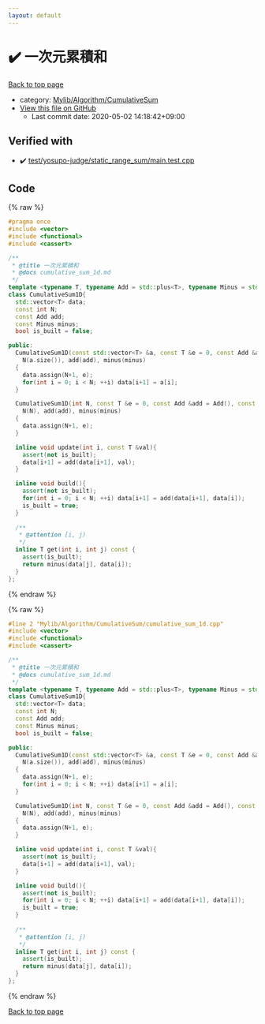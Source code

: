 ```yaml
---
layout: default
---
```


<!-- mathjax config similar to math.stackexchange -->
<script type="text/javascript" async
  src="https://cdnjs.cloudflare.com/ajax/libs/mathjax/2.7.5/MathJax.js?config=TeX-MML-AM_CHTML">
</script>
<script type="text/x-mathjax-config">
  MathJax.Hub.Config({
    TeX: { equationNumbers: { autoNumber: "AMS" }},
    tex2jax: {
      inlineMath: [ ['$','$'] ],
      processEscapes: true
    },
    "HTML-CSS": { matchFontHeight: false },
    displayAlign: "left",
    displayIndent: "2em"
  });
</script>

<script type="text/javascript" src="https://cdnjs.cloudflare.com/ajax/libs/jquery/3.4.1/jquery.min.js"></script>
<script src="https://cdn.jsdelivr.net/npm/jquery-balloon-js@1.1.2/jquery.balloon.min.js" integrity="sha256-ZEYs9VrgAeNuPvs15E39OsyOJaIkXEEt10fzxJ20+2I=" crossorigin="anonymous"></script>
<script type="text/javascript" src="../../../../assets/js/copy-button.js"></script>
<link rel="stylesheet" href="../../../../assets/css/copy-button.css" />


# :heavy_check_mark: 一次元累積和

<a href="../../../../index.html">Back to top page</a>

* category: <a href="../../../../index.html#606b6851a96c8708fa4cdcf98aebb7c1">Mylib/Algorithm/CumulativeSum</a>
* <a href="{{ site.github.repository_url }}/blob/master/Mylib/Algorithm/CumulativeSum/cumulative_sum_1d.cpp">View this file on GitHub</a>
    - Last commit date: 2020-05-02 14:18:42+09:00




## Verified with

* :heavy_check_mark: <a href="../../../../verify/test/yosupo-judge/static_range_sum/main.test.cpp.html">test/yosupo-judge/static_range_sum/main.test.cpp</a>


## Code

<a id="unbundled"></a>
{% raw %}
```cpp
#pragma once
#include <vector>
#include <functional>
#include <cassert>

/**
 * @title 一次元累積和
 * @docs cumulative_sum_1d.md
 */
template <typename T, typename Add = std::plus<T>, typename Minus = std::minus<T>>
class CumulativeSum1D{
  std::vector<T> data;
  const int N;
  const Add add;
  const Minus minus;
  bool is_built = false;

public:
  CumulativeSum1D(const std::vector<T> &a, const T &e = 0, const Add &add = Add(), const Minus &minus = Minus()):
    N(a.size()), add(add), minus(minus)
  {
    data.assign(N+1, e);
    for(int i = 0; i < N; ++i) data[i+1] = a[i];
  }

  CumulativeSum1D(int N, const T &e = 0, const Add &add = Add(), const Minus &minus = Minus()):
    N(N), add(add), minus(minus)
  {
    data.assign(N+1, e);
  }

  inline void update(int i, const T &val){
    assert(not is_built);
    data[i+1] = add(data[i+1], val);
  }

  inline void build(){
    assert(not is_built);
    for(int i = 0; i < N; ++i) data[i+1] = add(data[i+1], data[i]);
    is_built = true;
  }
  
  /**
   * @attention [i, j)
   */
  inline T get(int i, int j) const {
    assert(is_built);
    return minus(data[j], data[i]);
  }
};


```
{% endraw %}

<a id="bundled"></a>
{% raw %}
```cpp
#line 2 "Mylib/Algorithm/CumulativeSum/cumulative_sum_1d.cpp"
#include <vector>
#include <functional>
#include <cassert>

/**
 * @title 一次元累積和
 * @docs cumulative_sum_1d.md
 */
template <typename T, typename Add = std::plus<T>, typename Minus = std::minus<T>>
class CumulativeSum1D{
  std::vector<T> data;
  const int N;
  const Add add;
  const Minus minus;
  bool is_built = false;

public:
  CumulativeSum1D(const std::vector<T> &a, const T &e = 0, const Add &add = Add(), const Minus &minus = Minus()):
    N(a.size()), add(add), minus(minus)
  {
    data.assign(N+1, e);
    for(int i = 0; i < N; ++i) data[i+1] = a[i];
  }

  CumulativeSum1D(int N, const T &e = 0, const Add &add = Add(), const Minus &minus = Minus()):
    N(N), add(add), minus(minus)
  {
    data.assign(N+1, e);
  }

  inline void update(int i, const T &val){
    assert(not is_built);
    data[i+1] = add(data[i+1], val);
  }

  inline void build(){
    assert(not is_built);
    for(int i = 0; i < N; ++i) data[i+1] = add(data[i+1], data[i]);
    is_built = true;
  }
  
  /**
   * @attention [i, j)
   */
  inline T get(int i, int j) const {
    assert(is_built);
    return minus(data[j], data[i]);
  }
};


```
{% endraw %}

<a href="../../../../index.html">Back to top page</a>

